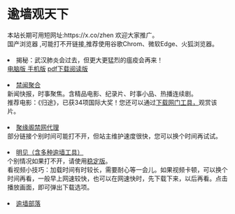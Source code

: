 # 逾墙观天下
<div>本站长期可用短网址:https://x.co/zhen 欢迎大家推广。</div>
<div>国产浏览器 ,可能打不开链接,推荐使用谷歌Chrom、微软Edge、火狐浏览器。</div>
<div><BR></div>
<li><font class="ws11">揭秘：武汉肺炎会过去，但更大更猛烈的瘟疫会再来！</a>
<div><a href=https://github.com/zh99/1/wiki/%E5%86%8D%E8%AE%BA%EF%BC%9A%E6%AD%A6%E6%B1%89%E8%82%BA%E7%82%8E%E4%BC%9A%E8%BF%87%E5%8E%BB%EF%BC%8C%E4%BD%86%E6%9B%B4%E5%A4%A7%E6%9B%B4%E7%8C%9B%E7%83%88%E7%9A%84%E7%98%9F%E7%96%AB%E4%BC%9A%E5%86%8D%E6%9D%A5 title="" target="_blank">电脑版 </a> <a href="https://gitlab.com/zh99/flower/-/wikis/%E5%86%8D%E8%AE%BA%EF%BC%9A%E6%AD%A6%E6%B1%89%E8%82%BA%E7%82%8E%E4%BC%9A%E8%BF%87%E5%8E%BB%EF%BC%8C%E4%BD%86%E6%9B%B4%E5%A4%A7%E6%9B%B4%E7%8C%9B%E7%83%88%E7%9A%84%E7%98%9F%E7%96%AB%E4%BC%9A%E5%86%8D%E6%9D%A5" title="" target="_blank">手机版</a></font> <a href="https://www.bannedbook.org/bnews/wp-content/uploads/2020/02/lunwy.pdf" title="" target="_blank"> pdf下载阅读版 </a></font> <div>
<div><BR></div>
  <li><font class="ws11"><a href= https://github.com/gfw-breaker/banned-news1/blob/master/README.md title="" target="_blank">禁闻聚合</a></font></li>
  <div>新闻快报，时事聚焦。含精品电影、纪录片、时事小品、热播连续剧。</font></li></div> 
  <div>推荐电影：《归途》，已获34项国际大奖！您还可以通过<a href="https://github.com/wlrgim293/www/blob/master/README.md"" title="" target="_blank">下载网门工具，</a></font>观赏该片。</font></li></div>
<div><BR></div>
<li><font class="ws11"><a href="https://github.com/jyg66/4/wiki" title="" target="_blank">聚缘阁禁网代理</a></font></li   
 
<div>部分链接个别时间可能打不开，但站主维护速度很快，您可以换个时间再试试。</font></li></div> 
<div><BR></div> 
 <li><font class="ws11"><a href="https://gitlab.com/szzdlab/www/blob/master/README.md" title="" target="_blank">明见（含多种逾墙工具）</a></font></li  
<div>个别情况如果打不开，请使用<a href="https://github.com/wlrgim293/www/blob/master/README.md" title="" target="_blank">稳定版</a></font>。</font></li></div> 
 <div>看视频小技巧：加载时间有时较长，需要耐心等一会儿。如果视频卡顿，可以换个时间再看，一般早上网速较快，也可以在网速快时，先下载下来，以后再看。点击播放画面，即可弹出下载选项。</font></li></div>


<div><BR></div>
    
<li><font class="ws11"><a href="https://github.com/osurf/1zdy/blob/master/README.md" title="" target="_blank">逾墙部落</a></font></li>
<div><BR></div>
 

